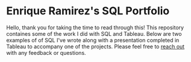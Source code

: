 # Enrique Ramirez's SQL Portfolio

Hello, thank you for taking the time to read through this! This repository containes some of the work I did with SQL and Tableau. Below are two examples of of SQL I've wrote along with a presentation completed in Tableau to accompany one of the projects. Please feel free to [reach out](enrique.ed.ramirez@gmail.com) with any feedback or questions.
